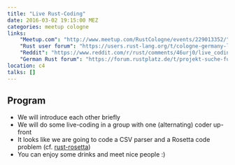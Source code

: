 ```yaml
---
title: "Live Rust-Coding"
date: 2016-03-02 19:15:00 MEZ
categories: meetup cologne
links:
    "Meetup.com": "http://www.meetup.com/RustCologne/events/229013352/"
    "Rust user forum": "https://users.rust-lang.org/t/cologne-germany-live-rust-coding-on-2016-03-02/4709"
    "Reddit": "https://www.reddit.com/r/rust/comments/46urj0/live_coding_event_in_cologne_germany_on_20160302/"
    "German Rust forum": "https://forum.rustplatz.de/t/projekt-suche-fuer-coding-abend-in-koeln/97/21"
location: c4
talks: []
---
```

## Program

- We will introduce each other briefly
- We will do some live-coding in a group with one (alternating) coder up-front
- It looks like we are going to code a CSV parser and a Rosetta code problem (cf. [rust-rosetta](https://github.com/Hoverbear/rust-rosetta))
- You can enjoy some drinks and meet nice people :)
